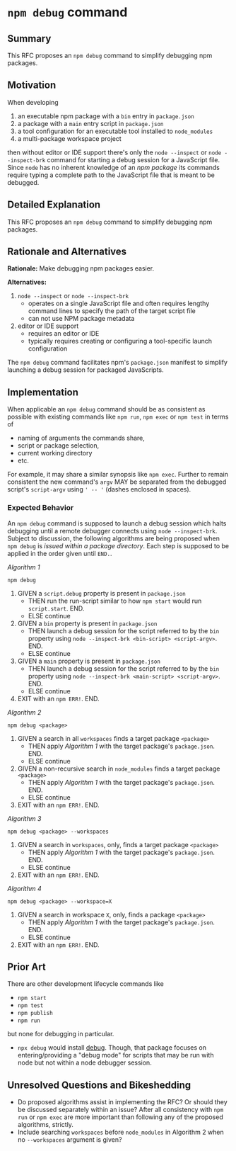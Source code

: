 # `npm debug` command

## Summary

This RFC proposes an `npm debug` command to simplify debugging npm packages.

## Motivation

When developing

1. an executable npm package with a `bin` entry in `package.json`
1. a package with a `main` entry script in `package.json`
1. a tool configuration for an executable tool installed to `node_modules`
1. a multi-package workspace project

then without editor or IDE support there's only the `node --inspect` or `node --inspect-brk` command for starting a debug session for a JavaScript file. Since `node` has no inherent knowledge of an *npm package* its commands require typing a complete path to the JavaScript file that is meant to be debugged.

## Detailed Explanation

This RFC proposes an `npm debug` command to simplify debugging npm packages.

## Rationale and Alternatives

**Rationale:** Make debugging npm packages easier.

**Alternatives:**

1. `node --inspect` or `node --inspect-brk`
    - operates on a single JavaScript file and often requires lengthy command lines to specify the path of the target script file
    - can not use NPM package metadata
2.  editor or IDE support
    - requires an editor or IDE
    - typically requires creating or configuring a tool-specific launch configuration

The `npm debug` command facilitates npm's `package.json` manifest to simplify launching a debug session for packaged JavaScripts.

## Implementation

When applicable an `npm debug` command should be as consistent as possible with existing commands like `npm run`, `npm exec` or `npm test` in terms of

- naming of arguments the commands share,
- script or package selection,
- current working directory
- etc.

For example, it may share a similar synopsis like `npm exec`. Further to remain consistent the new command's `argv` MAY be separated from the debugged script's `script-argv` using `' -- '` (dashes enclosed in spaces).

### Expected Behavior

An `npm debug` command is supposed to launch a debug session which halts debugging until a remote debugger connects using `node --inspect-brk`. Subject to discussion, the following algorithms are being proposed when `npm debug` is *issued within a package directory*. Each step is supposed to be applied in the order given until `END.`.

*Algorithm 1*

~~~
npm debug
~~~

1. GIVEN a `script.debug` property is present in `package.json`
   - THEN run the run-script similar to how `npm start` would run `script.start`. END.
   - ELSE continue
1. GIVEN a `bin` property is present in `package.json`
   - THEN launch a debug session for the script referred to by the `bin` property using `node --inspect-brk <bin-script> <script-argv>`. END.
   - ELSE continue
1. GIVEN a `main` property is present in `package.json`
   - THEN launch a debug session for the script referred to by the `bin` property using `node --inspect-brk <main-script> <script-argv>`. END.
   - ELSE continue
1. EXIT with an `npm ERR!`. END.

*Algorithm 2*

~~~
npm debug <package>
~~~

1. GIVEN a search in all `workspaces` finds a target package `<package>`
   - THEN apply *Algorithm 1* with the target package's `package.json`. END.
   - ELSE continue
1. GIVEN a non-recursive search in `node_modules` finds a target package `<package>`
   - THEN apply *Algorithm 1* with the target package's `package.json`. END.
   - ELSE continue
1. EXIT with an `npm ERR!`. END.

*Algorithm 3*

~~~
npm debug <package> --workspaces
~~~

1. GIVEN a search in `workspaces`, only, finds a target package `<package>`
   - THEN apply *Algorithm 1* with the target package's `package.json`. END.
   - ELSE continue
1. EXIT with an `npm ERR!`. END.

*Algorithm 4*

~~~
npm debug <package> --workspace=X
~~~

1. GIVEN a search in workspace `X`, only, finds a package `<package>`
   - THEN apply *Algorithm 1* with the target package's `package.json`. END.
   - ELSE continue
1. EXIT with an `npm ERR!`. END.

## Prior Art

There are other development lifecycle commands like

- `npm start`
- `npm test`
- `npm publish`
- `npm run`

but none for debugging in particular.

- `npx debug` would install [debug](https://npmjs.com/package/debug). Though, that package focuses on entering/providing a "debug mode" for scripts that may be run with node but not within a node debugger session.

## Unresolved Questions and Bikeshedding

- Do proposed algorithms assist in implementing the RFC? Or should they be discussed separately within an issue? After all consistency with `npm run` or `npm exec` are more important than following any of the proposed algorithms, strictly.
- Include searching `workspaces` before `node_modules` in Algorithm 2 when no `--workspaces` argument is given?
